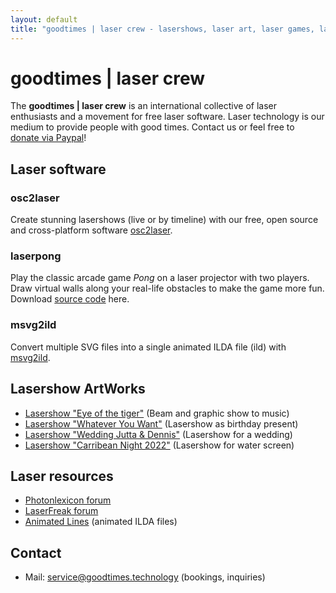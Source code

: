 ```yaml
---
layout: default
title: "goodtimes | laser crew - lasershows, laser art, laser games, laser control software"
---
```


# goodtimes | laser crew
The **goodtimes | laser crew** is an international collective of laser enthusiasts and a movement for free laser software. Laser technology is our medium to provide people with good times. Contact us or feel free to [donate via Paypal](https://www.paypal.com/paypalme/brittabaltz)!

## Laser software
### osc2laser
Create stunning lasershows (live or by timeline) with our free, open source and cross-platform software [osc2laser](/osc2laser.html).

### laserpong
Play the classic arcade game *Pong* on a laser projector with two players. Draw virtual walls along your real-life obstacles to make the game more fun. Download [source code](https://github.com/goodtimes-code/laserpong) here.

### msvg2ild
Convert multiple SVG files into a single animated ILDA file (ild) with [msvg2ild](https://github.com/goodtimes-code/msvg2ild).

## Lasershow ArtWorks
- [Lasershow "Eye of the tiger"](https://www.youtube.com/watch?v=MXgKLad80P0) (Beam and graphic show to music)
- [Lasershow "Whatever You Want"](https://www.youtube.com/watch?v=_5FiKHApgyw) (Lasershow as birthday present)
- [Lasershow "Wedding Jutta & Dennis"](https://www.youtube.com/watch?v=NMLCVmzW9sE) (Lasershow for a wedding)
- [Lasershow "Carribean Night 2022"](https://www.youtube.com/watch?v=JsKpOB2sVtA&t=8s) (Lasershow for water screen)

## Laser resources
- [Photonlexicon forum](https://photonlexicon.com/forums/)
- [LaserFreak forum](https://www.laserfreak.net/forum/)
- [Animated Lines](https://www.animated-lines.com/en/) (animated ILDA files)

## Contact
- Mail: service@goodtimes.technology (bookings, inquiries)
